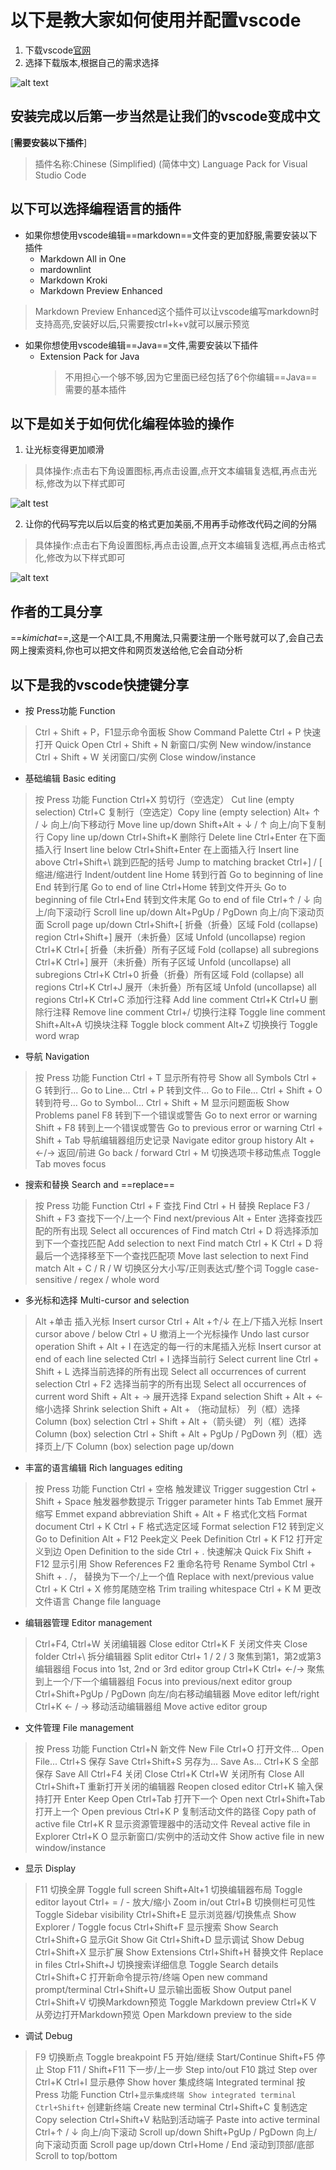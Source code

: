 # 以下是教大家如何使用并配置vscode

1. 下载vscode[官网](https://code.visualstudio.com/)
2. 选择下载版本,根据自己的需求选择

![alt text](image.png)

## 安装完成以后第一步当然是让我们的vscode变成中文

[**需要安装以下插件**]

> 插件名称:Chinese (Simplified) (简体中文) Language Pack for Visual Studio Code

## 以下可以选择编程语言的插件

- 如果你想使用vscode编辑==markdown==文件变的更加舒服,需要安装以下插件
  - Markdown All in One
  - mardownlint
  - Markdown Kroki
  - Markdown Preview Enhanced

> Markdown Preview Enhanced这个插件可以让vscode编写markdown时支持高亮,安装好以后,只需要按ctrl+k+v就可以展示预览

- 如果你想使用vscode编辑==Java==文件,需要安装以下插件
  - Extension Pack for Java
    > 不用担心一个够不够,因为它里面已经包括了6个你编辑==Java==需要的基本插件

## 以下是如关于如何优化编程体验的操作

01. 让光标变得更加顺滑

> 具体操作:点击右下角设置图标,再点击设置,点开文本编辑复选框,再点击光标,修改为以下样式即可

![alt test](image-1.png)

2. 让你的代码写完以后以后变的格式更加美丽,不用再手动修改代码之间的分隔

> 具体操作:点击右下角设置图标,再点击设置,点开文本编辑复选框,再点击格式化,修改为以下样式即可

![alt text](image-2.png)

## 作者的工具分享

==$kimichat$==,这是一个AI工具,不用魔法,只需要注册一个账号就可以了,会自己去网上搜索资料,你也可以把文件和网页发送给他,它会自动分析

## 以下是我的vscode快捷键分享

- 按 Press功能 Function

>Ctrl + Shift + P，F1显示命令面板 Show Command Palette
>Ctrl + P 快速打开 Quick Open
>Ctrl + Shift + N 新窗口/实例 New window/instance
>Ctrl + Shift + W 关闭窗口/实例 Close window/instance

- 基础编辑 Basic editing

>按 Press 功能 Function
Ctrl+X 剪切行（空选定） Cut line (empty selection)
Ctrl+C 复制行（空选定）Copy line (empty selection)
Alt+ ↑ / ↓ 向上/向下移动行 Move line up/down
Shift+Alt + ↓ / ↑  向上/向下复制行 Copy line up/down
Ctrl+Shift+K 删除行 Delete line
Ctrl+Enter 在下面插入行 Insert line below
Ctrl+Shift+Enter 在上面插入行 Insert line above
Ctrl+Shift+\ 跳到匹配的括号 Jump to matching bracket
Ctrl+] / [ 缩进/缩进行 Indent/outdent line
Home 转到行首 Go to beginning of line
End  转到行尾 Go to end of line
Ctrl+Home  转到文件开头 Go to beginning of file
Ctrl+End 转到文件末尾 Go to end of file
Ctrl+↑ / ↓ 向上/向下滚动行 Scroll line up/down
Alt+PgUp / PgDown 向上/向下滚动页面 Scroll page up/down
Ctrl+Shift+[ 折叠（折叠）区域 Fold (collapse) region
Ctrl+Shift+] 展开（未折叠）区域 Unfold (uncollapse) region
Ctrl+K Ctrl+[ 折叠（未折叠）所有子区域 Fold (collapse) all subregions
Ctrl+K Ctrl+] 展开（未折叠）所有子区域 Unfold (uncollapse) all subregions
Ctrl+K Ctrl+0 折叠（折叠）所有区域 Fold (collapse) all regions
Ctrl+K Ctrl+J 展开（未折叠）所有区域 Unfold (uncollapse) all regions
Ctrl+K Ctrl+C 添加行注释 Add line comment
Ctrl+K Ctrl+U 删除行注释 Remove line comment
Ctrl+/ 切换行注释 Toggle line comment
Shift+Alt+A 切换块注释 Toggle block comment
Alt+Z 切换换行 Toggle word wrap

- 导航 Navigation

>按 Press 功能 Function
Ctrl + T 显示所有符号 Show all Symbols
Ctrl + G 转到行... Go to Line...
Ctrl + P 转到文件... Go to File...
Ctrl + Shift + O 转到符号... Go to Symbol...
Ctrl + Shift + M 显示问题面板 Show Problems panel
F8 转到下一个错误或警告 Go to next error or warning
Shift + F8 转到上一个错误或警告 Go to previous error or warning
Ctrl + Shift + Tab 导航编辑器组历史记录 Navigate editor group history
Alt + ←/→ 返回/前进 Go back / forward
Ctrl + M 切换选项卡移动焦点 Toggle Tab moves focus

- 搜索和替换 Search and ==replace==

> 按 Press 功能 Function
Ctrl + F 查找 Find
Ctrl + H 替换 Replace
F3 / Shift + F3 查找下一个/上一个 Find next/previous
Alt + Enter 选择查找匹配的所有出现 Select all occurences of Find match
Ctrl + D 将选择添加到下一个查找匹配 Add selection to next Find match
Ctrl + K Ctrl + D 将最后一个选择移至下一个查找匹配项 Move last selection to next Find match
Alt + C / R / W 切换区分大小写/正则表达式/整个词 Toggle case-sensitive / regex / whole word

- 多光标和选择 Multi-cursor and selection

>Alt +单击 插入光标 Insert cursor
Ctrl + Alt +↑/↓ 在上/下插入光标 Insert cursor above / below
Ctrl + U 撤消上一个光标操作 Undo last cursor operation
Shift + Alt + I 在选定的每一行的末尾插入光标 Insert cursor at end of each line selected
Ctrl + I 选择当前行 Select current line
Ctrl + Shift + L 选择当前选择的所有出现 Select all occurrences of current selection
Ctrl + F2 选择当前字的所有出现 Select all occurrences of current word
Shift + Alt + → 展开选择 Expand selection
Shift + Alt + ← 缩小选择 Shrink selection
Shift + Alt + （拖动鼠标） 列（框）选择 Column (box) selection
Ctrl + Shift + Alt +（箭头键） 列（框）选择 Column (box) selection
Ctrl + Shift + Alt + PgUp / PgDown 列（框）选择页上/下 Column (box) selection page up/down

- 丰富的语言编辑 Rich languages editing

> 按 Press 功能 Function
Ctrl + 空格 触发建议 Trigger suggestion
Ctrl + Shift + Space 触发器参数提示 Trigger parameter hints
Tab Emmet 展开缩写 Emmet expand abbreviation
Shift + Alt + F 格式化文档 Format document
Ctrl + K Ctrl + F 格式选定区域 Format selection
F12 转到定义 Go to Definition
Alt + F12 Peek定义 Peek Definition
Ctrl + K F12 打开定义到边 Open Definition to the side
Ctrl + . 快速解决 Quick Fix
Shift + F12 显示引用 Show References
F2 重命名符号 Rename Symbol
Ctrl + Shift + . /， 替换为下一个/上一个值 Replace with next/previous value
Ctrl + K Ctrl + X 修剪尾随空格 Trim trailing whitespace
Ctrl + K M 更改文件语言 Change file language

- 编辑器管理 Editor management

> Ctrl+F4, Ctrl+W 关闭编辑器 Close editor
> Ctrl+K F 关闭文件夹 Close folder
> Ctrl+\ 拆分编辑器 Split editor
> Ctrl+ 1 / 2 / 3 聚焦到第1，第2或第3编辑器组 Focus into 1st, 2nd or 3rd editor group
> Ctrl+K Ctrl+ ←/→ 聚焦到上一个/下一个编辑器组 Focus into previous/next editor group
> Ctrl+Shift+PgUp / PgDown 向左/向右移动编辑器 Move editor left/right
> Ctrl+K ← / → 移动活动编辑器组 Move active editor group

- 文件管理 File management

> 按 Press 功能 Function
> Ctrl+N 新文件 New File
> Ctrl+O 打开文件... Open File...
> Ctrl+S 保存 Save
> Ctrl+Shift+S 另存为... Save As...
> Ctrl+K S 全部保存 Save All
> Ctrl+F4 关闭 Close
> Ctrl+K Ctrl+W 关闭所有 Close All
> Ctrl+Shift+T 重新打开关闭的编辑器 Reopen closed editor
> Ctrl+K 输入保持打开 Enter Keep Open
> Ctrl+Tab 打开下一个 Open next
> Ctrl+Shift+Tab 打开上一个 Open previous
> Ctrl+K P 复制活动文件的路径 Copy path of active file
> Ctrl+K R 显示资源管理器中的活动文件 Reveal active file in Explorer
> Ctrl+K O 显示新窗口/实例中的活动文件 Show active file in new window/instance

- 显示 Display

> F11 切换全屏 Toggle full screen
Shift+Alt+1 切换编辑器布局 Toggle editor layout
Ctrl+ = / - 放大/缩小 Zoom in/out
Ctrl+B 切换侧栏可见性 Toggle Sidebar visibility
Ctrl+Shift+E 显示浏览器/切换焦点 Show Explorer / Toggle focus
Ctrl+Shift+F 显示搜索 Show Search
Ctrl+Shift+G 显示Git Show Git
Ctrl+Shift+D 显示调试 Show Debug
Ctrl+Shift+X 显示扩展 Show Extensions
Ctrl+Shift+H 替换文件 Replace in files
Ctrl+Shift+J 切换搜索详细信息 Toggle Search details
Ctrl+Shift+C 打开新命令提示符/终端 Open new command prompt/terminal
Ctrl+Shift+U 显示输出面板 Show Output panel
Ctrl+Shift+V 切换Markdown预览 Toggle Markdown preview
Ctrl+K V  从旁边打开Markdown预览 Open Markdown preview to the side

- 调试 Debug

> F9  切换断点 Toggle breakpoint
F5  开始/继续 Start/Continue
Shift+F5  停止 Stop
F11 / Shift+F11 下一步/上一步 Step into/out
F10 跳过 Step over
Ctrl+K Ctrl+I 显示悬停 Show hover
集成终端 Integrated terminal
按 Press  功能 Function
Ctrl+`显示集成终端 Show integrated terminal
Ctrl+Shift+`  创建新终端 Create new terminal
Ctrl+Shift+C  复制选定 Copy selection
Ctrl+Shift+V  粘贴到活动端子 Paste into active terminal
Ctrl+↑ / ↓  向上/向下滚动 Scroll up/down
Shift+PgUp / PgDown 向上/向下滚动页面 Scroll page up/down
Ctrl+Home / End 滚动到顶部/底部 Scroll to top/bottom
